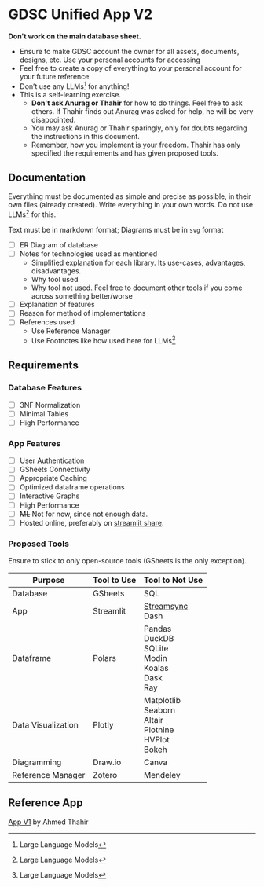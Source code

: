 # GDSC Unified App V2

**Don't work on the main database sheet.**

- Ensure to make GDSC account the owner for all assets, documents, designs, etc. Use your personal accounts for accessing
- Feel free to create a copy of everything to your personal account for your future reference
- Don’t use any LLMs[^LLMs] for anything!
- This is a self-learning exercise.
  - **Don't ask Anurag or Thahir** for how to do things. Feel free to ask others. If Thahir finds out Anurag was asked for help, he will be very disappointed.
  - You may ask Anurag or Thahir sparingly, only for doubts regarding the instructions in this document.
  - Remember, how you implement is your freedom. Thahir has only specified the requirements and has given proposed tools.

[^LLMs]: Large Language Models

## Documentation

Everything must be documented as simple and precise as possible, in their own files (already created). Write everything in your own words. Do not use LLMs[^LLMs] for this.

Text must be in markdown format; Diagrams must be in `svg` format

- [ ] ER Diagram of database
- [ ] Notes for technologies used as mentioned
  - Simplified explanation for each library. Its use-cases, advantages, disadvantages. 
  - Why tool used
  - Why tool not used. Feel free to document other tools if you come across something better/worse
- [ ] Explanation of features
- [ ] Reason for method of implementations
- [ ] References used
  - Use Reference Manager
  - Use Footnotes like how used here for LLMs[^LLMs]

## Requirements

### Database Features

- [ ] 3NF Normalization
- [ ] Minimal Tables
- [ ] High Performance

### App Features

- [ ] User Authentication
- [ ] GSheets Connectivity
- [ ] Appropriate Caching
- [ ] Optimized dataframe operations
- [ ] Interactive Graphs
- [ ] High Performance
- [ ] ~~ML~~ Not for now, since not enough data.
- [ ] Hosted online, preferably on [streamlit share](https://share.streamlit.io/).

### Proposed Tools

Ensure to stick to only open-source tools (GSheets is the only exception).

| Purpose         | Tool to Use                            | Tool to Not Use                                                      |
| ------------------ | ------------------------------ | ------------------------------------------------------------ |
| Database           | GSheets                        | SQL                                                          |
| App                | Streamlit                      | [Streamsync](https://medium.com/@ramiromedina/streamsync-like-streamlit-but-faster-and-with-a-visual-ui-editor-9f98ad17adf)<br />Dash |
| Dataframe          | Polars | Pandas<br />DuckDB<br />SQLite<br />Modin<br />Koalas<br />Dask<br />Ray                         |
| Data Visualization | Plotly                         | Matplotlib<br />Seaborn<br />Altair<br />Plotnine<br />HVPlot<br />Bokeh |
| Diagramming  | Draw.io                         | Canva                                                     |
| Reference Manager  | Zotero                         | Mendeley                                                     |

## Reference App

[App V1](https://gdscbpdc.streamlit.app/) by Ahmed Thahir

